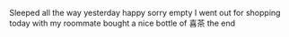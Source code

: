 Sleeped all the way yesterday
happy sorry empty
I went out for shopping today with my roommate
bought a nice bottle of 喜茶
the end
